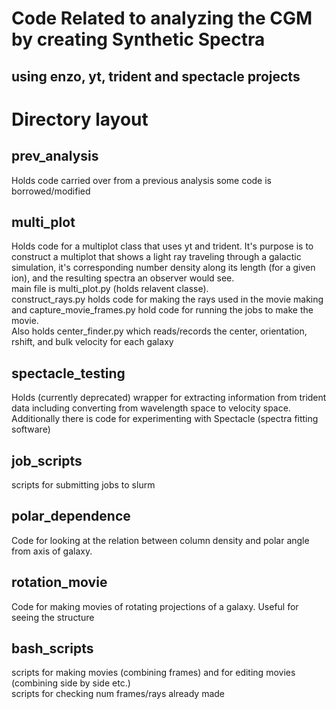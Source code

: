 # Code Related to analyzing the CGM by creating Synthetic Spectra
## using enzo, yt, trident and spectacle projects

# Directory layout
## prev_analysis
Holds code carried over from a previous analysis
some code is borrowed/modified  

## multi_plot
Holds code for a multiplot class that uses yt and trident. It's purpose is to construct a multiplot that shows a light ray traveling through a galactic simulation, it's corresponding number density along its length (for a given ion), and the resulting spectra an observer would see.  
main file is multi_plot.py (holds relavent classe).   
construct_rays.py holds code for making the rays used in the movie making  
and capture_movie_frames.py hold code for running the jobs to make the movie.   
Also holds center_finder.py which reads/records the center, orientation, rshift, and bulk velocity for each galaxy  


## spectacle_testing 
Holds (currently deprecated) wrapper for extracting information from trident data including converting from 
wavelength space to velocity space.   
Additionally there is code for experimenting with Spectacle (spectra fitting software)

## job_scripts
scripts for submitting jobs to slurm   

## polar_dependence
Code for looking at the relation between column density and polar angle
from axis of galaxy.   

## rotation_movie
Code for making movies of rotating projections of a galaxy. Useful for seeing the structure 

## bash_scripts
scripts for making movies (combining frames) and for editing movies (combining side by side etc.)  
scripts for checking num frames/rays already made  
